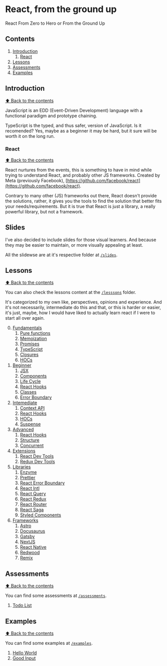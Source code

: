 # React, from the ground up

React From Zero to Hero or From the Ground Up

## Contents

1. [Introduction](#introduction)
   1. [React](#react)
1. [Lessons](#lessons)
1. [Assessments](#assessments)
1. [Examples](#examples)

## Introduction

[⬆ Back to the contents](#contents)

JavaScript is an EDD (Event-Driven Development) language with a functional paradigm and prototype chaining.

TypeScript is the typed, and thus safer, version of JavaScript. Is it recomended? Yes, maybe as a beginner it may be hard, but it sure will be worth it on the long run.

### React

[⬆ Back to the contents](#contents)

React nurtures from the events, this is something to have in mind while trying to understand React, and probably other JS frameworks.
Created by Meta (previously Facebook), [https://github.com/facebook/react](https://github.com/facebook/react).

Contrary to many other (JS) frameworks out there, React doesn't provide the solutions, rather, it gives you the tools to find the solution that better fits your needs/requirements. But it is true that React is just a library, a really powerful library, but not a framework.

## Slides

I've also decided to include slides for those visual learners. And because they may be easier to maintain, or more visually appealing at least.

All the slidewse are at it's respective folder at [`/slides`](./slides/).

## Lessons

[⬆ Back to the contents](#contents)

You can also check the lessons content at the [`/lesssons`](./lessons/) folder.

It's categorized to my own like, perspectives, opinions and experience. And it's not necessarily, intermediate do this and that, or this is harder or easier, it's just, maybe, how I would have liked to actually learn react if I were to start all over again.

0. [Fundamentals](./lessons/0.-Fundamentals/)
   1. [Pure functions](./lessons/0.-Fundamentals/1.-pure-functions/)
   1. [Memoization](./lessons/0.-Fundamentals/2.-memoization/)
   1. [Promises](./lessons/0.-Fundamentals/3.-promises/)
   1. [TypeScript](./lessons/0.-Fundamentals/4.-typescript/)
   1. [Closures](./lessons/0.-Fundamentals/5.-closures/)
   1. [HOCs](./lessons/0.-Fundamentals/6.-hoc/)
1. [Beginner](./lessons/1.-Beginner/)
   1. [JSX](./lessons/1.-Beginner/0.-jsx/)
   1. [Components](./lessons/1.-Beginner/1.-components/)
   1. [Life Cycle](./lessons/1.-Beginner/2.-life-cycle/)
   1. [React Hooks](./lessons/1.-Beginner/3.-hooks/)
   1. [Classes](./lessons/1.-Beginner/4.-classes/)
   1. [Error Boundary](./lessons/1.-Beginner/5.-error-boundary/)
2. [Intemediate](./lessons/2.-Intemediate/)
   1. [Context API](./lessons/2.-Intemediate/.-context/)
   1. [React Hooks](./lessons/2.-Intemediate/.-hooks/)
   1. [HOCs](./lessons/2.-Intemediate/.-hocs/)
   1. [Suspense](./lessons/2.-Intemediate/.-suspense/)
3. [Advanced](./lessons/3.-Advanced/)
   1. [React Hooks](./lessons/3.-Advanced/.-hooks/)
   1. [Structure](./lessons/3.-Advanced/.-structure/)
   1. [Concurrent](./lessons/3.-Advanced/.-concurrent/)
4. [Extensions](./lessons/.-Extensions/)
   1. [React Dev Tools](./lessons/.-Extensions/react-dev-tools/)
   1. [Redux Dev Tools](./lessons/.-Extensions/redux-dev-tools/)
5. [Libraries](./lessons/.-Libraries/)
   1. [Enzyme](./lessons/.-Libraries/.-enzyme/)
   1. [Prettier](./lessons/.-Libraries/.-prettier/)
   1. [React Error Boundary](./lessons/.-Libraries/.-react-error-boundary/)
   1. [React Intl](./lessons/.-Libraries/.-react-intl/)
   1. [React Query](./lessons/.-Libraries/.-react-query/)
   1. [React Redux](./lessons/.-Libraries/.-react-redux/)
   1. [React Router](./lessons/.-Libraries/.-react-router/)
   1. [React Saga](./lessons/.-Libraries/.-react-saga/)
   1. [Styled Components](./lessons/.-Libraries/.-styled-components/)
6. [Frameworks](./lessons/.-Frameworks/)
   1. [Astro](./lessons/.-Frameworks/.-astro/)
   1. [Docusaurus](./lessons/.-Frameworks/.-docusaurus)
   1. [Gatsby](./lessons/.-Frameworks/.-gatsby/)
   1. [NextJS](./lessons/.-Frameworks/.-next.js/)
   1. [React Native](./lessons/.-Frameworks/.-react-native/)
   1. [Redwood](./lessons/.-Frameworks/.-redwood.js/)
   1. [Remix](./lessons/.-Frameworks/.-remix.js/)

## Assessments

[⬆ Back to the contents](#contents)

You can find some assessments at [`/assessments`](./assessments/).

1. [Todo List](./assessments/todo-list/)

## Examples

[⬆ Back to the contents](#contents)

You can find some examples at [`/examples`](./examples/).

1. [Hello World](./examples/hello-world/)
1. [Good Input](./examples/good-input/)
